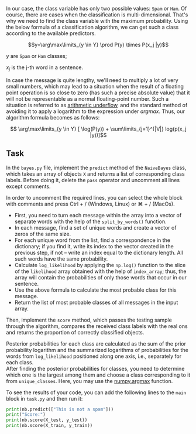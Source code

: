 In our case, the class variable has only two possible values:
`Spam` or `Ham`. Of course, there are cases when the classification is multi-dimensional. That's why we need to
find the class variable with the maximum probability. Using
the below formula of a classification algorithm, we can get such a class according
to the available predictors.

$$y=\arg\max\limits_{y \in Y}  \prod  P(y) \times  P(x_j |y)$$

$y$ are `Spam` or `Ham` classes;

$x_j$ is the j-th word in a sentence.


In case the message is quite lengthy, we'll need to multiply a lot of very small numbers,
which may lead to a situation when the result of a floating point operation is so close to zero
(has such a precise absolute value) that it will not be representable as a normal floating-point number.
Such a situation is referred to as
[arithmetic underflow](https://en.wikipedia.org/wiki/Arithmetic_underflow), and the standard method of avoiding it to
apply a logarithm to the expression under $argmax$. Thus, our algorithm formula
becomes as follows:

$$ \arg\max\limits_{y \in Y} [ \log(P(y)) + \sum\limits_{j=1}^{|V|} log(p(x_j |y))]$$

## Task
In the `bayes.py` file, implement the `predict` method of the `NaiveBayes` class, which 
takes an array of objects `X` and returns a list of corresponding class labels. Before doing it,
delete the `pass` operator and uncomment all lines except comments.

<div class="hint">In order to uncomment the required lines, you can select the whole block with comments and press Ctrl + / 
(Windows, Linux) or ⌘ + / (MacOs). </div>

- First, you need to turn each message within the array into a vector of separate words with the
  help of the `split_by_words()` function.
- In each message, find a set of unique words and create a vector of zeros of
  the same size.
- For each unique word from the list, find a correspondence in the dictionary; if you find it,
  write its index to the vector created in the previous step, if not – write an index
  equal to the dictionary length. All such words have the same
  probability.
- Calculate `log_likelihood` by applying the `np.log()` function to the slice of the `likelihood` array
  obtained with the help of `index_array`; thus, the array will contain the probabilities of only
  those words that occur in our sentence. 
- Use the above formula to calculate the most probable class for this message.
- Return the list of most probable classes of all messages in the input array.


Then, implement the `score` method, which passes the testing sample through the algorithm, compares the received
class labels with the real ons and returns the proportion of correctly classified objects.

<div class="hint">
Posterior probabilities for each class are calculated as the sum of the prior probability logarithm and the summarized logarithms of probabilities for the words from 
<code>log_likelihood</code> 
positioned along one axis, i.e., separately for each class.
</div>

<div class="hint">
After finding the posterior probabilities for classes, you need to determine which 
one is the largest among them and choose a class corresponding to it from <code>unique_classes</code>. Here, 
you may use the <a href="https://numpy.org/doc/stable/reference/generated/numpy.argmax.html">numpy.argmax</a> function.
</div>

To see the results of your code, you can add the following
lines to the `main` block in `task.py` and then run it:

```python
print(nb.predict(["This is not a spam"]))
print("Score:")
print(nb.score(X_test, y_test))
print(nb.score(X_train, y_train))
```
